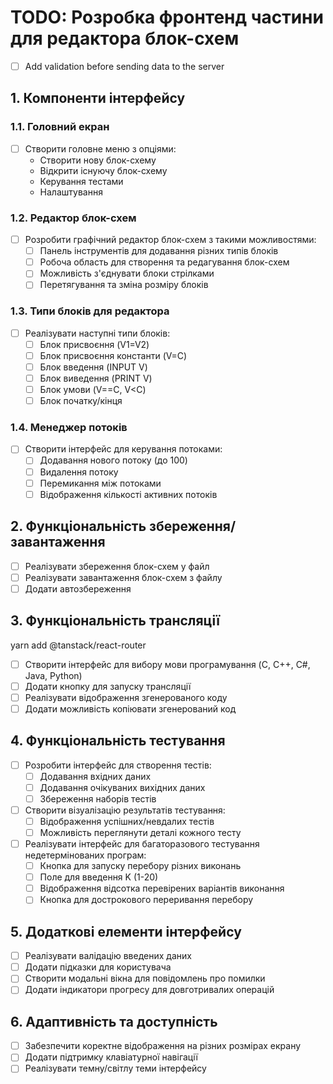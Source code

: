 # TODO: Розробка фронтенд частини для редактора блок-схем

- [ ] Add validation before sending data to the server

## 1. Компоненти інтерфейсу

### 1.1. Головний екран

- [ ] Створити головне меню з опціями:
  - Створити нову блок-схему
  - Відкрити існуючу блок-схему
  - Керування тестами
  - Налаштування

### 1.2. Редактор блок-схем

- [ ] Розробити графічний редактор блок-схем з такими можливостями:
  - [ ] Панель інструментів для додавання різних типів блоків
  - [ ] Робоча область для створення та редагування блок-схем
  - [ ] Можливість з'єднувати блоки стрілками
  - [ ] Перетягування та зміна розміру блоків

### 1.3. Типи блоків для редактора

- [ ] Реалізувати наступні типи блоків:
  - [ ] Блок присвоєння (V1=V2)
  - [ ] Блок присвоєння константи (V=C)
  - [ ] Блок введення (INPUT V)
  - [ ] Блок виведення (PRINT V)
  - [ ] Блок умови (V==C, V<C)
  - [ ] Блок початку/кінця

### 1.4. Менеджер потоків

- [ ] Створити інтерфейс для керування потоками:
  - [ ] Додавання нового потоку (до 100)
  - [ ] Видалення потоку
  - [ ] Перемикання між потоками
  - [ ] Відображення кількості активних потоків

## 2. Функціональність збереження/завантаження

- [ ] Реалізувати збереження блок-схем у файл
- [ ] Реалізувати завантаження блок-схем з файлу
- [ ] Додати автозбереження

## 3. Функціональність трансляції

yarn add @tanstack/react-router

- [ ] Створити інтерфейс для вибору мови програмування (C, C++, C#, Java, Python)
- [ ] Додати кнопку для запуску трансляції
- [ ] Реалізувати відображення згенерованого коду
- [ ] Додати можливість копіювати згенерований код

## 4. Функціональність тестування

- [ ] Розробити інтерфейс для створення тестів:
  - [ ] Додавання вхідних даних
  - [ ] Додавання очікуваних вихідних даних
  - [ ] Збереження наборів тестів
- [ ] Створити візуалізацію результатів тестування:
  - [ ] Відображення успішних/невдалих тестів
  - [ ] Можливість переглянути деталі кожного тесту
- [ ] Реалізувати інтерфейс для багаторазового тестування недетермінованих програм:
  - [ ] Кнопка для запуску перебору різних виконань
  - [ ] Поле для введення K (1-20)
  - [ ] Відображення відсотка перевірених варіантів виконання
  - [ ] Кнопка для дострокового переривання перебору

## 5. Додаткові елементи інтерфейсу

- [ ] Реалізувати валідацію введених даних
- [ ] Додати підказки для користувача
- [ ] Створити модальні вікна для повідомлень про помилки
- [ ] Додати індикатори прогресу для довготривалих операцій

## 6. Адаптивність та доступність

- [ ] Забезпечити коректне відображення на різних розмірах екрану
- [ ] Додати підтримку клавіатурної навігації
- [ ] Реалізувати темну/світлу теми інтерфейсу
